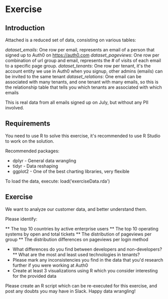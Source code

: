 # Exercise

## Introduction
Attached is a reduced set of data, consisting on various tables:

*dataset_emails*: One row per email, represents an email of a person that signed up to Auth0 on https://auth0.com
*dataset_pageviews*: One row per combination of url group and email, represents the # of visits of each email to a specific page group.
*dataset_tenants*: One row per tenant, it's the account entity we use in Auth0 when you signup, other admins (emails) can be invited to the same tenant
*dataset_relations*: One email can be associated with many tenants, and one tenant with many emails, so this is the relationship table that tells you which tenants are associated with which emails

This is real data from all emails signed up on July, but without any PII involved.

## Requirements

You need to use R to solve this exercise, it's recommended to use R Studio to work on the solution.

Recommended packages:
* dplyr - General data wrangling
* tidyr - Data reshaping
* ggplot2 - One of the best charting libraries, very flexible

To load the data, execute:
load('exerciseData.rda')

## Exercise

We want to analyze our customer data, and better understand them.

Please identify:

** The top 10 countries by active enterprise users
** The top 10 operating systems by open and total tickets
** The distribution of pageviews per group
** The distribution differences on pageviews per login method
* What differences do you find between developers and non-developers?
** What are the most and least used technologies in tenants?
* Please mark any inconsistencies you find in the data that you'd research further if you were working at Auth0
* Create at least 3 visualizations using R which you consider interesting for the provided data

Please create an R script which can be re-executed for this exercise, and post any doubts you may have in Slack.
Happy data wrangling!
